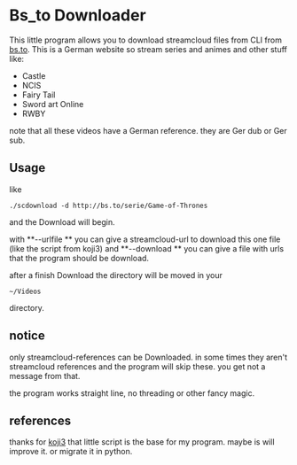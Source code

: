 # Bs_to Downloader

This little program allows you to download streamcloud files from CLI from [bs.to](http://bs.to).
This is a German website so stream series and animes and other stuff like:

+ Castle
+ NCIS
+ Fairy Tail
+ Sword art Online
+ RWBY

note that all these videos have a German reference. they are Ger dub or Ger sub.


## Usage

like
    
    ./scdownload -d http://bs.to/serie/Game-of-Thrones
    
and the Download will begin. 

with **--urlfile ** you can give a streamcloud-url to download this one file (like the script from koji3)
and **--download ** you can give a file with urls that the program should be download. 

after a finish Download the directory will be moved in your 

    ~/Videos

directory.

## notice

only streamcloud-references can be Downloaded. in some times they aren't streamcloud references and the program will skip
these. you get not a message from that.

the program works straight line, no threading or other fancy magic.

## references

thanks for [koji3](https://github.com/koji3/Streaming-dl) that little script is the base for my program. maybe is will
improve it. or migrate it in python. 